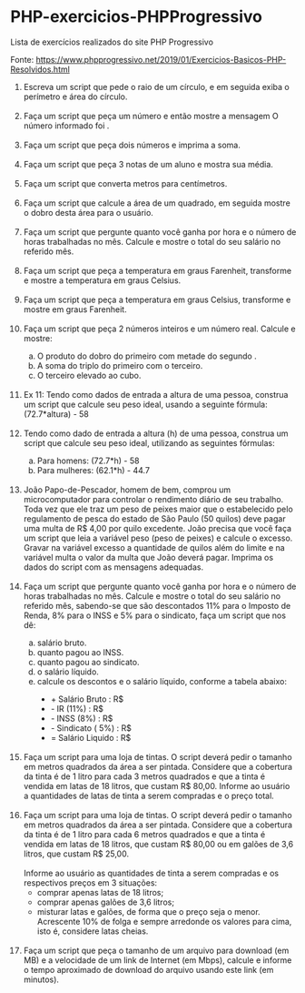 # PHP-exercicios-PHPProgressivo

Lista de exercícios realizados do site PHP Progressivo

Fonte: https://www.phpprogressivo.net/2019/01/Exercicios-Basicos-PHP-Resolvidos.html

<ol>
    <li>Escreva um script que pede o raio de um círculo, e em seguida exiba o perímetro e área do círculo.</li>
    <br>
    <li>Faça um script que peça um número e então mostre a mensagem O número informado foi <número>.</li>
    <br>
    <li>Faça um script que peça dois números e imprima a soma.</li>
    <br>
    <li>Faça um script que peça 3 notas de um aluno e mostra sua média.</li>
    <br>
    <li>Faça um script que converta metros para centímetros.</li>
    <br>
    <li>Faça um script que calcule a área de um quadrado, em seguida mostre o dobro desta área para o usuário. </li>
    <br>
    <li>Faça um script que pergunte quanto você ganha por hora e o número de horas trabalhadas no mês. Calcule e mostre o total do seu salário no referido mês.</li>
    <br>
    <li>Faça um script que peça a temperatura em graus Farenheit, transforme e mostre a temperatura em graus Celsius.</li>
    <br>
    <li>Faça um script que peça a temperatura em graus Celsius, transforme e mostre em graus Farenheit.</li>
    <br>
    <li>Faça um script que peça 2 números inteiros e um número real. Calcule e mostre:</li>
    <ol type='a'>
        <li>O produto do dobro do primeiro com metade do segundo .</li>
        <li>A soma do triplo do primeiro com o terceiro.</li>
        <li>O terceiro elevado ao cubo.</li>
    </ol>
    <br>
    <li>Ex 11: Tendo como dados de entrada a altura de uma pessoa, construa um script que calcule seu peso ideal, usando a seguinte fórmula: (72.7*altura) - 58</li>
    <br>
    <li>Tendo como dado de entrada a altura (h) de uma pessoa, construa um script que calcule seu peso ideal, utilizando as seguintes fórmulas:</li>
    <ol type='a'>
        <li>Para homens: (72.7*h) - 58</li>
        <li>Para mulheres: (62.1*h) - 44.7</li>
    </ol>
    <br>
    <li>João Papo-de-Pescador, homem de bem, comprou um microcomputador para controlar o rendimento diário de seu trabalho. Toda vez que ele traz um peso de peixes maior que o estabelecido pelo regulamento de pesca do estado de São Paulo (50 quilos) deve pagar uma multa de R$ 4,00 por quilo excedente. João precisa que você faça um script que leia a variável peso (peso de peixes) e calcule o excesso. Gravar na variável excesso a quantidade de quilos além do limite e na variável multa o valor da multa que João deverá pagar. Imprima os dados do script com as mensagens adequadas.</li>
    <br>
    <li>Faça um script que pergunte quanto você ganha por hora e o número de horas trabalhadas no mês. Calcule e mostre o total do seu salário no referido mês, sabendo-se que são descontados 11% para o Imposto de Renda, 8% para o INSS e 5% para o sindicato, faça um script que nos dê:</li>
    <ol type='a'>
        <li>salário bruto.</li>
        <li>quanto pagou ao INSS.</li>
        <li>quanto pagou ao sindicato.</li>
        <li>o salário líquido.</li>
        <li>calcule os descontos e o salário líquido, conforme a tabela abaixo:</li>
        <ul style="list-style-type: disc">
            <li>+ Salário Bruto : R$</li>
            <li>- IR (11%) : R$</li>
            <li>- INSS (8%) : R$</li>
            <li>- Sindicato ( 5%) : R$</li>
            <li>= Salário Liquido : R$</li>
        </ul>
    </ol>
    <br>
    <li>Faça um script para uma loja de tintas. O script deverá pedir o tamanho em metros quadrados da área a ser pintada. Considere que a cobertura da tinta é de 1 litro para cada 3 metros quadrados e que a tinta é vendida em latas de 18 litros, que custam R$ 80,00. Informe ao usuário a quantidades de latas de tinta a serem compradas e o preço total.</li>
    <br>
    <li>
        Faça um script para uma loja de tintas. O script deverá pedir o tamanho em metros quadrados da área a ser pintada. Considere que a cobertura da tinta é de 1 litro para cada 6 metros quadrados e que a tinta é vendida em latas de 18 litros, que custam R$ 80,00 ou em galões de 3,6 litros, que custam R$ 25,00.
        <br><br>
        Informe ao usuário as quantidades de tinta a serem compradas e os respectivos preços em 3 situações:
        <ul>
            <li>comprar apenas latas de 18 litros;</li>
        </ul>
        <ul>
            <li>comprar apenas galões de 3,6 litros;</li>
        </ul>
        <ul>
            <li>misturar latas e galões, de forma que o preço seja o menor. Acrescente 10% de folga e sempre arredonde os valores para cima, isto é, considere latas cheias.</li>
        </ul>
    </li>
    <br>
    <li>
        Faça um script que peça o tamanho de um arquivo para download (em MB) e a velocidade de um link de Internet (em Mbps), calcule e informe o tempo aproximado de download do arquivo usando este link (em minutos).
    </li>
</ol>